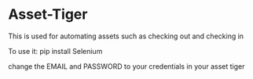 # Asset-Tiger

This is used for automating assets such as checking out and checking in

To use it:
pip install Selenium

change the EMAIL and PASSWORD to your credentials in your asset tiger

